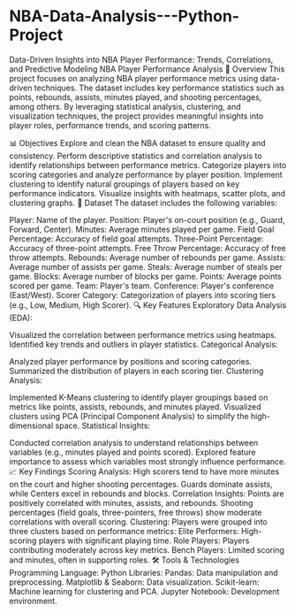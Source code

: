 # NBA-Data-Analysis---Python-Project
Data-Driven Insights into NBA Player Performance: Trends, Correlations, and Predictive Modeling
NBA Player Performance Analysis
🏀 Overview
This project focuses on analyzing NBA player performance metrics using data-driven techniques. The dataset includes key performance statistics such as points, rebounds, assists, minutes played, and shooting percentages, among others. By leveraging statistical analysis, clustering, and visualization techniques, the project provides meaningful insights into player roles, performance trends, and scoring patterns.

📊 Objectives
Explore and clean the NBA dataset to ensure quality and consistency.
Perform descriptive statistics and correlation analysis to identify relationships between performance metrics.
Categorize players into scoring categories and analyze performance by player position.
Implement clustering to identify natural groupings of players based on key performance indicators.
Visualize insights with heatmaps, scatter plots, and clustering graphs.
📁 Dataset
The dataset includes the following variables:

Player: Name of the player.
Position: Player's on-court position (e.g., Guard, Forward, Center).
Minutes: Average minutes played per game.
Field Goal Percentage: Accuracy of field goal attempts.
Three-Point Percentage: Accuracy of three-point attempts.
Free Throw Percentage: Accuracy of free throw attempts.
Rebounds: Average number of rebounds per game.
Assists: Average number of assists per game.
Steals: Average number of steals per game.
Blocks: Average number of blocks per game.
Points: Average points scored per game.
Team: Player's team.
Conference: Player's conference (East/West).
Scorer Category: Categorization of players into scoring tiers (e.g., Low, Medium, High Scorer).
🔍 Key Features
Exploratory Data Analysis (EDA):

Visualized the correlation between performance metrics using heatmaps.
Identified key trends and outliers in player statistics.
Categorical Analysis:

Analyzed player performance by positions and scoring categories.
Summarized the distribution of players in each scoring tier.
Clustering Analysis:

Implemented K-Means clustering to identify player groupings based on metrics like points, assists, rebounds, and minutes played.
Visualized clusters using PCA (Principal Component Analysis) to simplify the high-dimensional space.
Statistical Insights:

Conducted correlation analysis to understand relationships between variables (e.g., minutes played and points scored).
Explored feature importance to assess which variables most strongly influence performance.
📈 Key Findings
Scoring Analysis:
High scorers tend to have more minutes on the court and higher shooting percentages.
Guards dominate assists, while Centers excel in rebounds and blocks.
Correlation Insights:
Points are positively correlated with minutes, assists, and rebounds.
Shooting percentages (field goals, three-pointers, free throws) show moderate correlations with overall scoring.
Clustering:
Players were grouped into three clusters based on performance metrics:
Elite Performers: High-scoring players with significant playing time.
Role Players: Players contributing moderately across key metrics.
Bench Players: Limited scoring and minutes, often in supporting roles.
🛠️ Tools & Technologies
Programming Language: Python
Libraries:
Pandas: Data manipulation and preprocessing.
Matplotlib & Seaborn: Data visualization.
Scikit-learn: Machine learning for clustering and PCA.
Jupyter Notebook: Development environment.
